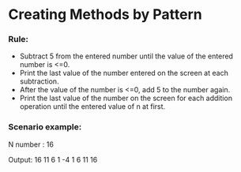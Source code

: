 # Creating Methods by Pattern 

### Rule:
* Subtract 5 from the entered number until the value of the 
entered number is <=0.
* Print the last value of the number entered on the screen at 
each subtraction.
* After the value of the number is <=0, add 5 to the number 
again.
* Print the last value of the number on the screen for each 
addition operation until the entered value of n at first. 

### Scenario example:
N number : 16

Output: 16 11 6 1 -4 1 6 11 16 
